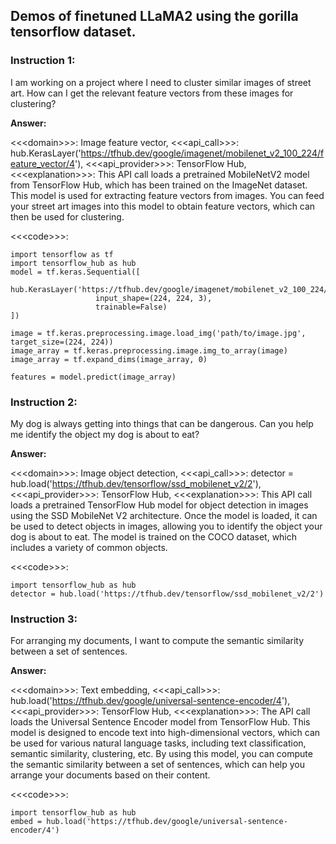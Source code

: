 ## Demos of finetuned LLaMA2 using the gorilla tensorflow dataset.


### **Instruction 1:**
I am working on a project where I need to cluster similar images of street art. How can I get the relevant feature vectors from these images for clustering?

**Answer:**

<<\<domain\>>>: Image feature vector, <<\<api_call\>>>: hub.KerasLayer('https://tfhub.dev/google/imagenet/mobilenet_v2_100_224/feature_vector/4'), <<\<api_provider\>>>: TensorFlow Hub, <<\<explanation\>>>: This API call loads a pretrained MobileNetV2 model from TensorFlow Hub, which has been trained on the ImageNet dataset. This model is used for extracting feature vectors from images. You can feed your street art images into this model to obtain feature vectors, which can then be used for clustering. 

<<\<code\>>>: 
```
import tensorflow as tf
import tensorflow_hub as hub
model = tf.keras.Sequential([
    hub.KerasLayer('https://tfhub.dev/google/imagenet/mobilenet_v2_100_224/feature_vector/4',
                   input_shape=(224, 224, 3),
                   trainable=False)
])

image = tf.keras.preprocessing.image.load_img('path/to/image.jpg', target_size=(224, 224))
image_array = tf.keras.preprocessing.image.img_to_array(image)
image_array = tf.expand_dims(image_array, 0)

features = model.predict(image_array)
```

### **Instruction 2:**
My dog is always getting into things that can be dangerous. Can you help me identify the object my dog is about to eat?

**Answer:**

<<\<domain\>>>: Image object detection, <<\<api_call\>>>: detector = hub.load('https://tfhub.dev/tensorflow/ssd_mobilenet_v2/2'), <<\<api_provider\>>>: TensorFlow Hub, <<\<explanation\>>>: This API call loads a pretrained TensorFlow Hub model for object detection in images using the SSD MobileNet V2 architecture. Once the model is loaded, it can be used to detect objects in images, allowing you to identify the object your dog is about to eat. The model is trained on the COCO dataset, which includes a variety of common objects. 

<<\<code\>>>: 
```
import tensorflow_hub as hub
detector = hub.load('https://tfhub.dev/tensorflow/ssd_mobilenet_v2/2')
```

### **Instruction 3:**
For arranging my documents, I want to compute the semantic similarity between a set of sentences.

**Answer:**

<<\<domain\>>>: Text embedding, <<\<api_call\>>>: hub.load('https://tfhub.dev/google/universal-sentence-encoder/4'), <<\<api_provider\>>>: TensorFlow Hub, <<\<explanation\>>>: The API call loads the Universal Sentence Encoder model from TensorFlow Hub. This model is designed to encode text into high-dimensional vectors, which can be used for various natural language tasks, including text classification, semantic similarity, clustering, etc. By using this model, you can compute the semantic similarity between a set of sentences, which can help you arrange your documents based on their content. 

<<\<code\>>>: 
```
import tensorflow_hub as hub
embed = hub.load('https://tfhub.dev/google/universal-sentence-encoder/4')
```
